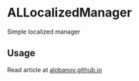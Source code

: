 ALLocalizedManager
==================

Simple localized manager

## Usage

Read article at [alobanov.github.io](http://lobanov-av.ru/libs/2014/01/07/2014-ALLocalizedManager.html)
